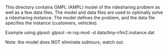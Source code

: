 This directory contains GMPL (AMPL) model of the ridesharing problem as
well as a few data files. The model and data files are used to optimally
solve a ridesharing instance. The model defines the problem, and the
data file specifies the instance (customers, vehicles).

Example using glpsol:
    glpsol -m rsp.mod -d data/tiny-n1m2.instance.dat

Note: the model does NOT eliminate subtours, watch out.

